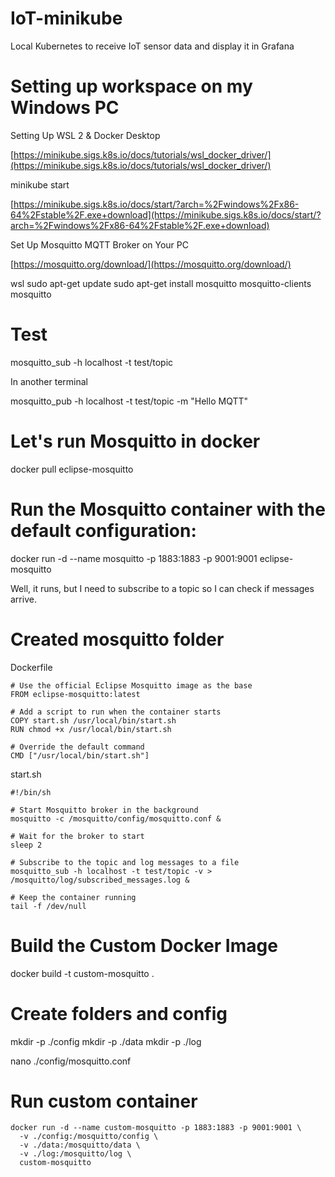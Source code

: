 # IoT-minikube
Local Kubernetes to receive IoT sensor data and display it in Grafana

# Setting up workspace on my Windows PC
Setting Up WSL 2 & Docker Desktop

[https://minikube.sigs.k8s.io/docs/tutorials/wsl_docker_driver/](https://minikube.sigs.k8s.io/docs/tutorials/wsl_docker_driver/)

minikube start

[https://minikube.sigs.k8s.io/docs/start/?arch=%2Fwindows%2Fx86-64%2Fstable%2F.exe+download](https://minikube.sigs.k8s.io/docs/start/?arch=%2Fwindows%2Fx86-64%2Fstable%2F.exe+download)

Set Up Mosquitto MQTT Broker on Your PC

[https://mosquitto.org/download/](https://mosquitto.org/download/)

wsl
sudo apt-get update
sudo apt-get install mosquitto mosquitto-clients
mosquitto

# Test

mosquitto_sub -h localhost -t test/topic

In another terminal

mosquitto_pub -h localhost -t test/topic -m "Hello MQTT"

# Let's run Mosquitto in docker

docker pull eclipse-mosquitto

# Run the Mosquitto container with the default configuration:

docker run -d --name mosquitto -p 1883:1883 -p 9001:9001 eclipse-mosquitto

Well, it runs, but I need to subscribe to a topic so I can check if messages arrive.

# Created mosquitto folder

Dockerfile

```
# Use the official Eclipse Mosquitto image as the base
FROM eclipse-mosquitto:latest

# Add a script to run when the container starts
COPY start.sh /usr/local/bin/start.sh
RUN chmod +x /usr/local/bin/start.sh

# Override the default command
CMD ["/usr/local/bin/start.sh"]
```

start.sh

```
#!/bin/sh

# Start Mosquitto broker in the background
mosquitto -c /mosquitto/config/mosquitto.conf &

# Wait for the broker to start
sleep 2

# Subscribe to the topic and log messages to a file
mosquitto_sub -h localhost -t test/topic -v > /mosquitto/log/subscribed_messages.log &

# Keep the container running
tail -f /dev/null
```

# Build the Custom Docker Image

docker build -t custom-mosquitto .

# Create folders and config 

mkdir -p ./config
mkdir -p ./data
mkdir -p ./log

nano ./config/mosquitto.conf

# Run custom container

```
docker run -d --name custom-mosquitto -p 1883:1883 -p 9001:9001 \
  -v ./config:/mosquitto/config \
  -v ./data:/mosquitto/data \
  -v ./log:/mosquitto/log \
  custom-mosquitto
```

